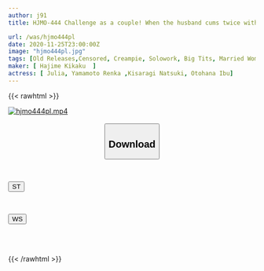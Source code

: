 ```yaml
---
author: j91
title: HJMO-444 Challenge as a couple! When the husband cums twice with JULIA's amazing technique, the wife is cuckolded and has raw creampie sex!

url: /was/hjmo444pl
date: 2020-11-25T23:00:00Z
image: "hjmo444pl.jpg"
tags: [Old Releases,Censored, Creampie, Solowork, Big Tits, Married Woman, Titty Fuck, Digital Mosaic, Cuckold	]
maker: [ Hajime Kikaku  ]
actress: [ Julia, Yamamoto Renka ,Kisaragi Natsuki, Otohana Ibu]
---
```



{{< rawhtml >}}

<div class="video" data-videoid="Ye84Lbb9XauvWe0">
    <a href="javascript:;">
        <img src="/was/hjmo444pl/hjmo444pl.jpg" width="WIDTH" height="HEIGHT" alt="hjmo444pl.mp4" loading="lazy">
    </a>
</div>

<script type="text/javascript" src="https://j91.asia/asset/on-demand-st.js"></script>

<br>
  <link rel="stylesheet" href="https://j91.asia/asset/bs5.css">
  
  <center>
  <button class="btn btn-primary" type="button" data-bs-toggle="collapse" data-bs-target=".multi-collapse" aria-expanded="false" aria-controls="multiCollapseExample1 multiCollapseExample2"><h2>Download</h2></button></center>
</p>
<div class="row">
  <div class="col">
    <div class="collapse multi-collapse" id="multiCollapseExample1">
      <div class="card card-body">
	      	      <br>
<div class="buttons">  
<p><a href="https://streamtape.to/v/Ye84Lbb9XauvWe0" target="_blank"><button class="btn-hover color-3"><i class="fa fa-download"></i> ST</button></a></p></div>
    </div>
  </div>
</div>
  <div class="col">
    <div class="collapse multi-collapse" id="multiCollapseExample2">
      <div class="card card-body">
	      <br>
<div class="buttons">
<p><a href="https://wolfstream.tv/l4wourgxafpr" target="_blank"><button class="btn-hover color-8"><i class="fa fa-download"></i> WS</button></a></p></div>
<br><br>
      </div>
    </div>
  </div>
</div>

{{< /rawhtml >}}